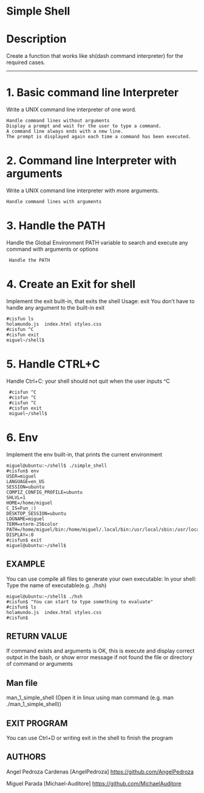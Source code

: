 # Simple Shell

# Description
Create a function that works like sh(dash command interpreter) for the required cases.

---

#  1. Basic command line Interpreter

Write a UNIX command line interpreter of one word.

    Handle command lines without arguments
    Display a prompt and wait for the user to type a command.
    A command line always ends with a new line.
    The prompt is displayed again each time a command has been executed.
    
# 2. Command line Interpreter with arguments

Write a UNIX command line interpreter with more arguments.

    Handle command lines with arguments
    
# 3. Handle the PATH

 Handle the Global Environment PATH variable to search and execute any command with arguments or options
 
     Handle the PATH
   
# 4. Create an Exit for shell

Implement the exit built-in, that exits the shell
Usage: exit
You don’t have to handle any argument to the built-in exit
    
    #cisfun ls
    holamundo.js  index.html styles.css
    #cisfun ^C
    #cisfun exit
    miguel~/shell$

# 5. Handle CTRL+C

Handle Ctrl+C: your shell should not quit when the user inputs ^C

     #cisfun ^C
     #cisfun ^C
     #cisfun ^C
     #cisfun exit
     miguel~/shell$
# 6. Env

Implement the env built-in, that prints the current environment
    
    miguel@ubuntu:~/shell$ ./simple_shell
    #cisfun$ env
    USER=miguel
    LANGUAGE=en_US
    SESSION=ubuntu
    COMPIZ_CONFIG_PROFILE=ubuntu
    SHLVL=1
    HOME=/home/miguel
    C_IS=Fun_:)
    DESKTOP_SESSION=ubuntu
    LOGNAME=miguel
    TERM=xterm-256color
    PATH=/home/miguel/bin:/home/miguel/.local/bin:/usr/local/sbin:/usr/local/bin:/usr/sbin:/usr/bin:/sbin:/bin:/usr/games:/usr/local/games:/snap/bin
    DISPLAY=:0
    #cisfun$ exit
    miguel@ubuntu:~/shell$ 

## EXAMPLE

You can use compile all files to generate your own executable:
In your shell: Type the name of executable(e.g. ./hsh)

    miguel@ubuntu:~/shell$ ./hsh
    #cisfun$ "You can start to type something to evaluate"
    #cisfun$ ls
    holamundo.js  index.html styles.css
    #cisfun$
## RETURN VALUE

If command exists and arguments is OK, this is execute and display correct output in the bash, or show error message if not found the file or directory of command or arguments
## Man file

man_1_simple_shell (Open it in linux using man command (e.g. man ./man_1_simple_shell))
## EXIT PROGRAM

You can use Ctrl+D or writing exit in the shell to finish the program


## AUTHORS
Angel Pedroza Cardenas [AngelPedroza] <https://github.com/AngelPedroza>

Miguel Parada [Michael-Auditore] <https://github.com/MichaelAuditore>
